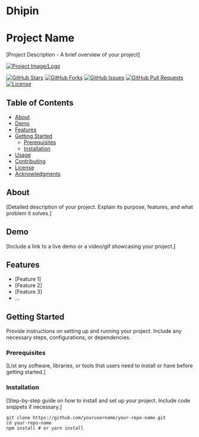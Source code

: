 # Dhipin
# Project Name

[Project Description - A brief overview of your project]

[![Project Image/Logo](image_url.png)](https://your_project_url.com)

[![GitHub Stars](https://img.shields.io/github/stars/yourusername/your-repo-name)](https://github.com/yourusername/your-repo-name/stargazers)
[![GitHub Forks](https://img.shields.io/github/forks/yourusername/your-repo-name)](https://github.com/yourusername/your-repo-name/network/members)
[![GitHub Issues](https://img.shields.io/github/issues/yourusername/your-repo-name)](https://github.com/yourusername/your-repo-name/issues)
[![GitHub Pull Requests](https://img.shields.io/github/issues-pr/yourusername/your-repo-name)](https://github.com/yourusername/your-repo-name/pulls)
[![License](https://img.shields.io/github/license/yourusername/your-repo-name)](https://github.com/yourusername/your-repo-name/blob/main/LICENSE)

## Table of Contents

- [About](#about)
- [Demo](#demo)
- [Features](#features)
- [Getting Started](#getting-started)
  - [Prerequisites](#prerequisites)
  - [Installation](#installation)
- [Usage](#usage)
- [Contributing](#contributing)
- [License](#license)
- [Acknowledgments](#acknowledgments)

## About

[Detailed description of your project. Explain its purpose, features, and what problem it solves.]

## Demo

[Include a link to a live demo or a video/gif showcasing your project.]

## Features

- [Feature 1]
- [Feature 2]
- [Feature 3]
- ...

## Getting Started

Provide instructions on setting up and running your project. Include any necessary steps, configurations, or dependencies.

### Prerequisites

[List any software, libraries, or tools that users need to install or have before getting started.]

### Installation

[Step-by-step guide on how to install and set up your project. Include code snippets if necessary.]

```shell
git clone https://github.com/yourusername/your-repo-name.git
cd your-repo-name
npm install # or yarn install

